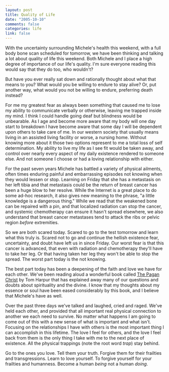 ```yaml
--- 
layout: post
title: Quality of Life
date: "2005-10-10"
comments: false
categories: life
link: false
---
```

With the uncertainty surrounding Michele's health this weekend, with a full body bone scan scheduled for tomorrow, we have been thinking and talking a lot about quality of life this weekend. Both Michele and I place a high degree of importance of our life's quality. I'm sure everyone reading this would say that they do too, who wouldn't?

But have you ever really sat down and rationally thought about what that means to you? What would you be willing to endure to stay alive? Or, put another way, what would you not be willing to endure, preferring death instead?

For me my greatest fear as always been something that caused me to lose my ability to communicate verbally or otherwise, leaving me trapped inside my mind. I think I could handle going deaf but blindness would be unbearable. As I age and become more aware that my body will one day start to breakdown I have become aware that some day I will be dependent upon others to take care of me. In our western society that usually means living in an assisted living facility or worse, a nursing home. Without knowing more about it those two options represent to me a total loss of self determination. My ability to live my life as I see fit would be taken away, and control over nearly every aspect of my daily existence rendered to someone else. And not someone I choose or had a loving relationship with either.

For the past seven years Michele has battled a variety of physical ailments, often times enduring painful and embarrassing episodes not knowing when they would lessen or stop. Learning on Friday that she has a metastasis on her left tibia and that metastasis could be the return of breast cancer has been a huge blow to her resolve. While the Internet is a great place to do some ad-hoc research, it also gives new meaning to the phrase, "a little knowledge is a dangerous thing." While we read that the weakened bone can be repaired with a pin, and that localized radiation can stop the cancer, and systemic chemotherapy can ensure it hasn't spread elsewhere, we also understand that breast cancer metastases tend to attack the ribs or pelvic region <em>before</em> extremities.

So we are both scared today. Scared to go to the test tomorrow and learn what this truly is. Scared not to go and continue the hellish existence fear, uncertainty, and doubt have left us in since Friday. Our worst fear is that this cancer is advanced, that even with radiation and chemotherapy they'll have to take her leg. Or that having taken her leg they won't be able to stop the spread. The worst part today is the not knowing.

The best part today has been a deepening of the faith and love we have for each other. We've been reading aloud a wonderful book called <a href="http://www.amazon.com/exec/obidos/tg/detail/-/0802714498/qid=1128948754/sr=8-1/ref=pd_bbs_1/104-6628838-0530312?v=glance&amp;s=books&amp;n=507846" title="The Pagan Christ: Recovering the Lost Light">The Pagan Christ</a> by Tom Harpur that has explained away many of our questions and doubts about spirituality and the divine. I know that my thoughts about my essence or soul have been eased considerably by this book, and I believe that Michele's have as well.

Over the past three days we've talked and laughed, cried and raged. We've held each other, and provided that all important real physical connection to another we each need to survive. No matter what happens I am going to come out of this with a new sense of what is important and what isn't. Focusing on the relationships I have with others is the most important thing I can accomplish in this lifetime. The love I feel for others, and the love I feel back from them is the only thing I take with me to the next place of existence. All the physical trappings (note the root word <em>trap</em>) stay behind.

Go to the ones you love. Tell them your truth. Forgive them for their frailties and transgressions. Learn to love yourself. To forgive yourself for your frailties and humanness. Become a human <em>being</em> not a human <em>doing</em>.
